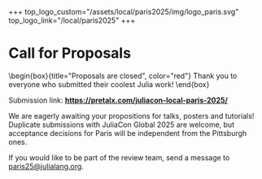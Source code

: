 +++
top_logo_custom="/assets/local/paris2025/img/logo_paris.svg"
top_logo_link="/local/paris2025"
+++

# Call for Proposals

\begin{box}{title="Proposals are closed", color="red"}
  Thank you to everyone who submitted their coolest Julia work!
\end{box}

Submission link: **<https://pretalx.com/juliacon-local-paris-2025/>**

We are eagerly awaiting your propositions for talks, posters and tutorials!
Duplicate submissions with JuliaCon Global 2025 are welcome, but acceptance decisions for Paris will be independent from the Pittsburgh ones.

If you would like to be part of the review team, send a message to [paris25@julialang.org](mailto:paris25@julialang.org).
